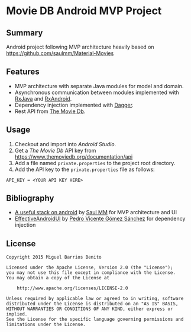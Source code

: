 # Movie DB Android MVP Project


## Summary

Android project following MVP architecture heavily based on https://github.com/saulmm/Material-Movies


## Features

* MVP architecture with separate Java modules for model and domain.
* Asynchronous communication between modules implemented with [RxJava][1] and [RxAndroid][2].
* Dependency injection implemented with [Dagger][3].
* Rest API from [The Movie Db][4].


## Usage

1. Checkout and import into *Android Studio*.
2. Get a *The Movie Db* API key from https://www.themoviedb.org/documentation/api
3. Add a file named `private.properties` to the project root directory.
4. Add the API key to the `private.properties` file as follows:


```
API_KEY = <YOUR API KEY HERE>
```

## Bibliography

* [A useful stack on android][5] by [Saul MM][6] for MVP architecture and UI
* [EffectiveAndroidUI][7] by [Pedro Vicente Gómez Sánchez][8] for dependency injection


## License

    Copyright 2015 Miguel Barrios Benito

    Licensed under the Apache License, Version 2.0 (the "License");
    you may not use this file except in compliance with the License.
    You may obtain a copy of the License at

        http://www.apache.org/licenses/LICENSE-2.0

    Unless required by applicable law or agreed to in writing, software
    distributed under the License is distributed on an "AS IS" BASIS,
    WITHOUT WARRANTIES OR CONDITIONS OF ANY KIND, either express or implied.
    See the License for the specific language governing permissions and
    limitations under the License.


[1]: https://github.com/ReactiveX/RxJava
[2]: https://github.com/ReactiveX/RxAndroid
[3]: http://square.github.io/dagger/
[4]: https://www.themoviedb.org/
[5]: http://saulmm.github.io/2015/02/02/A%20useful%20stack%20on%20android%20%231,%20architecture/
[6]: https://github.com/saulmm
[7]: https://github.com/pedrovgs/EffectiveAndroidUI
[8]: https://github.com/pedrovgs
